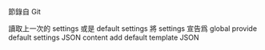 節錄自 Git

讀取上一次的 settings 或是 default settings
將 settings 宣告爲 global
 provide default settings JSON content
 add default template JSON
 